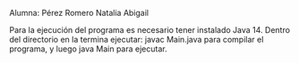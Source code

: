 Alumna: Pérez Romero Natalia Abigail

Para la ejecución del programa es necesario tener instalado Java 14.
Dentro del directorio en la termina ejecutar: javac Main.java para compilar el programa, y luego java Main para ejecutar.
